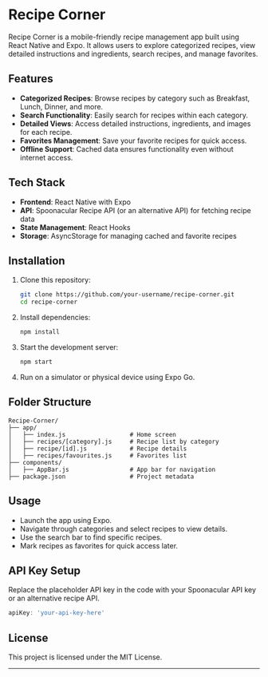 # Recipe Corner  

Recipe Corner is a mobile-friendly recipe management app built using React Native and Expo. It allows users to explore categorized recipes, view detailed instructions and ingredients, search recipes, and manage favorites.  

## Features  

- **Categorized Recipes**: Browse recipes by category such as Breakfast, Lunch, Dinner, and more.  
- **Search Functionality**: Easily search for recipes within each category.  
- **Detailed Views**: Access detailed instructions, ingredients, and images for each recipe.  
- **Favorites Management**: Save your favorite recipes for quick access.  
- **Offline Support**: Cached data ensures functionality even without internet access.  

## Tech Stack  

- **Frontend**: React Native with Expo  
- **API**: Spoonacular Recipe API (or an alternative API) for fetching recipe data  
- **State Management**: React Hooks  
- **Storage**: AsyncStorage for managing cached and favorite recipes  

## Installation  

1. Clone this repository:  
   ```bash  
   git clone https://github.com/your-username/recipe-corner.git  
   cd recipe-corner  
   ```  
2. Install dependencies:  
   ```bash  
   npm install  
   ```  
3. Start the development server:  
   ```bash  
   npm start  
   ```  
4. Run on a simulator or physical device using Expo Go.  

## Folder Structure  

```
Recipe-Corner/
├── app/
│   ├── index.js                  # Home screen
│   ├── recipes/[category].js     # Recipe list by category
│   ├── recipe/[id].js            # Recipe details
│   ├── recipes/favourites.js     # Favorites list
├── components/
│   ├── AppBar.js                 # App bar for navigation
├── package.json                  # Project metadata
```

## Usage  

- Launch the app using Expo.  
- Navigate through categories and select recipes to view details.  
- Use the search bar to find specific recipes.  
- Mark recipes as favorites for quick access later.  

## API Key Setup  

Replace the placeholder API key in the code with your Spoonacular API key or an alternative recipe API.  

```js  
apiKey: 'your-api-key-here'  
```  

## License  

This project is licensed under the MIT License.  

--- 
